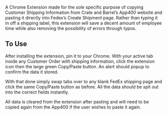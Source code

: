 A Chrome Extension made for the sole specific purpose of copying Customer Shipping Information from Crate and Barrel’s App400 website and pasting it directly into Fedex’s Create Shipment page. Rather than typing it in off a shipping label, this extension will save a decent amount of employee time while also removing the possibility of errors through typos.

## To Use

After installing the extension, pin it to your Chrome. With your active tab inside any Customer Order with shipping information, click the extension icon then the large green Copy/Paste button. An alert should popup to confirm the data it stored.

With that done simply swap tabs over to any blank FedEx shipping page and click the same Copy/Paste button as before. All the data should be spit out into the correct fields instantly.

All data is cleared from the extension after pasting and will need to be copied again from the App400 if the user wishes to paste it again.
